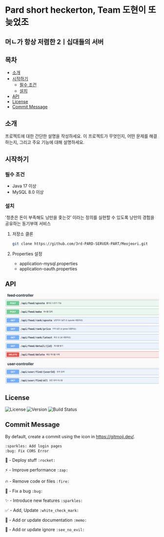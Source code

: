 # Pard short heckerton, Team 도현이 또 늦었조

## 머ㄴ가 항상 저렴한 2ㅣ십대들의 서버
## 목차
- [소개](#소개)
- [시작하기](#시작하기)
    - [필수 조건](#필수-조건)
    - [설치](#설치)
- [API](#api)
- [License](#license)
- [Commit Message](#commit-message)

## 소개
프로젝트에 대한 간단한 설명을 작성하세요. 이 프로젝트가 무엇인지, 어떤 문제를 해결하는지, 그리고 주요 기능에 대해 설명하세요.

## 시작하기

### 필수 조건
- Java 17 이상
- MySQL 8.0 이상

### 설치
'청춘은 돈이 부족해도 낭만을 좇는것’ 이라는 정의를 실현할 수 있도록 낭만의 경험을 공유하는 동기부여 서비스

1. 저장소 클론
    ```bash
    git clone https://github.com/3rd-PARD-SERVER-PART/Meojeori.git
    ```   

2. Properties 설정

   - application-mysql.properties
   - application-oauth.properties
## API
![apies.png](assets/apies.png)
## License
![License](https://img.shields.io/badge/license-MIT-blue.svg)
![Version](https://img.shields.io/badge/version-1.0.0-green.svg)
![Build Status](https://img.shields.io/badge/build-passing-brightgreen.svg)

## Commit Message
By default, create a commit using the icon in https://gitmoji.dev/.

```
:sparkles: Add login pages
:bug: Fix CORS Error
```

🚀 - Deploy stuff `:rocket:`

⚡ - Improve performance `:zap:`

🔥 - Remove code or files `:fire:`

🐛 - Fix a bug `:bug:`

✨ - Introduce new features `:sparkles:`

✅ - Add, Update `:white_check_mark:`

📝 - Add or update documentation `:memo:`    

:see_no_evil: - Add or update ignore `:see_no_evil:`
